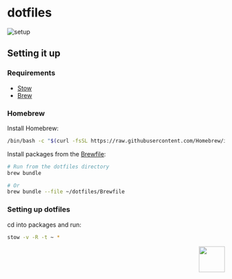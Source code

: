# dotfiles

![setup](https://user-images.githubusercontent.com/48802655/129465450-f52b9712-3d60-4d71-8950-50328c4ba816.png)

## Setting it up

### Requirements

- [Stow](https://www.gnu.org/software/stow/)
- [Brew](https://brew.sh/)

### Homebrew

Install Homebrew:

```sh
/bin/bash -c "$(curl -fsSL https://raw.githubusercontent.com/Homebrew/install/HEAD/install.sh)"
```

Install packages from the [Brewfile](https://github.com/riceset/dotfiles/blob/main/Brewfile):

```sh
# Run from the dotfiles directory
brew bundle

# Or
brew bundle --file ~/dotfiles/Brewfile
```

### Setting up dotfiles

cd into packages and run:

```sh
stow -v -R -t ~ *
```

<a href="https://github.com/riceset/"><img align='right' src='https://user-images.githubusercontent.com/48802655/110702518-5fc7a700-81d1-11eb-9bff-35a31eb4f6d0.gif' width='60'></a>
